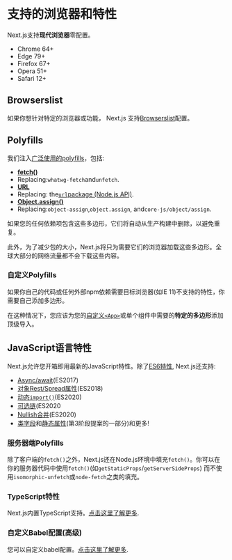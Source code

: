 # 支持的浏览器和特性

Next.js支持**现代浏览器**零配置。

- Chrome 64+
- Edge 79+
- Firefox 67+
- Opera 51+
- Safari 12+

## Browserslist

如果你想针对特定的浏览器或功能， Next.js 支持[Browserslist](https://browsersl.ist)配置。

## Polyfills

我们注入[广泛使用的polyfills](https://github.com/vercel/next.js/blob/canary/packages/next-polyfill-nomodule/src/index.js)，包括:

- [**fetch()**](https://developer.mozilla.org/en-US/docs/Web/API/Fetch_API)
- Replacing:`whatwg-fetch`and`unfetch`.
- [**URL**](https://developer.mozilla.org/en-US/docs/Web/API/URL)
- Replacing: the[`url`package (Node.js API)](https://nodejs.org/api/url.html).
- [**Object.assign()**](https://developer.mozilla.org/en-US/docs/Web/JavaScript/Reference/Global_Objects/Object/assign)
- Replacing:`object-assign`,`object.assign`, and`core-js/object/assign`.

如果您的任何依赖项包含这些多边形，它们将自动从生产构建中删除，以避免重复。

此外，为了减少包的大小，Next.js将只为需要它们的浏览器加载这些多边形。全球大部分的网络流量都不会下载这些内容。

### 自定义Polyfills

如果你自己的代码或任何外部npm依赖需要目标浏览器(如IE 11)不支持的特性，你需要自己添加多边形。

在这种情况下，您应该为您的[自定义`<App>`](/docs/guide/advanced-features/custom-app)或单个组件中需要的**特定的多边形**添加顶级导入。

## JavaScript语言特性

Next.js允许您开箱即用最新的JavaScript特性。除了[ES6特性](https://github.com/lukehoban/es6features), Next.js还支持:

- [Async/await](https://github.com/tc39/ecmascript-asyncawait)(ES2017)
- [对象Rest/Spread属性](https://github.com/tc39/proposal-object-rest-spread)(ES2018)
- [动态`import()`](https://github.com/tc39/proposal-dynamic-import)(ES2020)
- [可选链](https://github.com/tc39/proposal-optional-chaining)(ES2020
- [Nullish合并](https://github.com/tc39/proposal-nullish-coalescing)(ES2020)
- [类字段](https://github.com/tc39/proposal-class-fields)和[静态属性](https://github.com/tc39/proposal-static-class-features)(第3阶段提案的一部分)和更多!



### 服务器端Polyfills

除了客户端的`fetch()`之外，Next.js还在Node.js环境中填充`fetch()`。你可以在你的服务器代码中使用`fetch()`(如`getStaticProps`/`getServerSideProps`) 而不使用`isomorphic-unfetch`或`node-fetch`之类的填充。

### TypeScript特性

Next.js内置TypeScript支持。[点击这里了解更多](/docs/guide/basic-features/typescript).

### 自定义Babel配置(高级)

您可以自定义babel配置。[点击这里了解更多](/docs/guide/advanced-features/customizing-babel-config).
